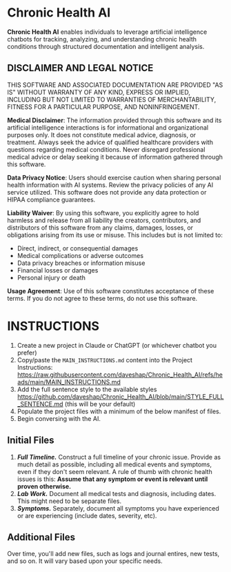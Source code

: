 # Chronic Health AI

**Chronic Health AI** enables individuals to leverage artificial intelligence chatbots for tracking, analyzing, and understanding chronic health conditions through structured documentation and intelligent analysis.

## DISCLAIMER AND LEGAL NOTICE

THIS SOFTWARE AND ASSOCIATED DOCUMENTATION ARE PROVIDED "AS IS" WITHOUT WARRANTY OF ANY KIND, EXPRESS OR IMPLIED, INCLUDING BUT NOT LIMITED TO WARRANTIES OF MERCHANTABILITY, FITNESS FOR A PARTICULAR PURPOSE, AND NONINFRINGEMENT. 

**Medical Disclaimer**: The information provided through this software and its artificial intelligence interactions is for informational and organizational purposes only. It does not constitute medical advice, diagnosis, or treatment. Always seek the advice of qualified healthcare providers with questions regarding medical conditions. Never disregard professional medical advice or delay seeking it because of information gathered through this software.

**Data Privacy Notice**: Users should exercise caution when sharing personal health information with AI systems. Review the privacy policies of any AI service utilized. This software does not provide any data protection or HIPAA compliance guarantees.

**Liability Waiver**: By using this software, you explicitly agree to hold harmless and release from all liability the creators, contributors, and distributors of this software from any claims, damages, losses, or obligations arising from its use or misuse. This includes but is not limited to:
- Direct, indirect, or consequential damages
- Medical complications or adverse outcomes
- Data privacy breaches or information misuse
- Financial losses or damages
- Personal injury or death

**Usage Agreement**: Use of this software constitutes acceptance of these terms. If you do not agree to these terms, do not use this software.

# INSTRUCTIONS

1. Create a new project in Claude or ChatGPT (or whichever chatbot you prefer)
2. Copy/paste the `MAIN_INSTRUCTIONS.md` content into the Project Instructions: https://raw.githubusercontent.com/daveshap/Chronic_Health_AI/refs/heads/main/MAIN_INSTRUCTIONS.md
3. Add the full sentence style to the available styles https://github.com/daveshap/Chronic_Health_AI/blob/main/STYLE_FULL_SENTENCE.md (this will be your default)
4. Populate the project files with a minimum of the below manifest of files.
5. Begin conversing with the AI.

## Initial Files

1. ***Full Timeline.*** Construct a full timeline of your chronic issue. Provide as much detail as possible, including all medical events and symptoms, even if they don't seem relevant. A rule of thumb with chronic health issues is this: **Assume that any symptom or event is relevant until proven otherwise.**
2. ***Lab Work.*** Document all medical tests and diagnosis, including dates. This might need to be separate files.
3. ***Symptoms.*** Separately, document all symptoms you have experienced or are experiencing (include dates, severity, etc).

## Additional Files

Over time, you'll add new files, such as logs and journal entires, new tests, and so on. It will vary based upon your specific needs. 
